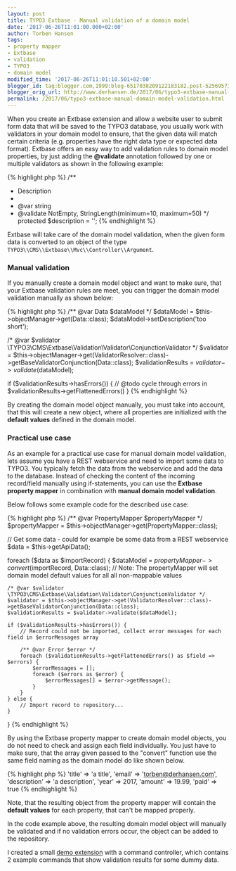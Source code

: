 ```yaml
---
layout: post
title: TYPO3 Extbase - Manual validation of a domain model
date: '2017-06-26T11:01:00.000+02:00'
author: Torben Hansen
tags:
- property mapper
- Extbase
- validation
- TYPO3
- domain model
modified_time: '2017-06-26T11:01:10.501+02:00'
blogger_id: tag:blogger.com,1999:blog-6517038209122183182.post-5256957343753052897
blogger_orig_url: http://www.derhansen.de/2017/06/typo3-extbase-manual-domain-model-validation.html
permalink: /2017/06/typo3-extbase-manual-domain-model-validation.html
---
```


When you create an Extbase extension and allow a website user to submit form data that will be saved to the TYPO3
database, you usually work with validators in your domain model to ensure, that the given data will match certain
criteria (e.g. properties have the right data type or expected data format). Extbase offers an easy way to add
validation rules to domain model properties, by just adding the **@validate** annotation followed by one or multiple
validators as shown in the following example:

{% highlight php %}
/**
 * Description
 *
 * @var string
 * @validate NotEmpty, StringLength(minimum=10, maximum=50)
 */
protected $description = '';
{% endhighlight %}

Extbase will take care of the domain model validation, when the given form data is converted to an object of the type
`TYPO3\\CMS\\Extbase\\Mvc\\Controller\\Argument`.

### Manual validation

If you manually create a domain model object and want to make sure, that your Extbase validation rules are meet, you can
trigger the domain model validation manually as shown below:

{% highlight php %}
/** @var Data $dataModel */
$dataModel = $this->objectManager->get(Data::class);
$dataModel->setDescription('too short');

/* @var $validator \TYPO3\CMS\Extbase\Validation\Validator\ConjunctionValidator */
$validator = $this->objectManager->get(ValidatorResolver::class)->getBaseValidatorConjunction(Data::class);
$validationResults = $validator->validate($dataModel);

if ($validationResults->hasErrors()) {
    // @todo cycle through errors in $validationResults->getFlattenedErrors()
}
{% endhighlight %}

By creating the domain model object manually, you must take into account, that this will create a new object, where all
properties are initialized with the **default values** defined in the domain model.

### Practical use case

As an example for a practical use case for manual domain model validation, lets assume you have a REST webservice and
need to import some data to TYPO3. You typically fetch the data from the webservice and add the data to the database.
Instead of checking the content of the incoming record/field manually using if-statements, you can use the **Extbase
property mapper** in combination with **manual domain model validation**.

Below follows some example code for the described use case:

{% highlight php %}
/** @var PropertyMapper $propertyMapper */
$propertyMapper = $this->objectManager->get(PropertyMapper::class);

// Get some data - could for example be some data from a REST webservice
$data = $this->getApiData();

foreach ($data as $importRecord) {
    $dataModel = $propertyMapper->convert($importRecord, Data::class);
    // Note: The propertyMapper will set domain model default values for all all non-mappable values

    /* @var $validator \TYPO3\CMS\Extbase\Validation\Validator\ConjunctionValidator */
    $validator = $this->objectManager->get(ValidatorResolver::class)->getBaseValidatorConjunction(Data::class);
    $validationResults = $validator->validate($dataModel);

    if ($validationResults->hasErrors()) {
        // Record could not be imported, collect error messages for each field in $errorMessages array

        /** @var Error $error */
        foreach ($validationResults->getFlattenedErrors() as $field => $errors) {
            $errorMessages = [];
            foreach ($errors as $error) {
                $errorMessages[] = $error->getMessage();
            }
        }
    } else {
        // Import record to repository...
    }
}
{% endhighlight %}

By using the Extbase property mapper to create domain model objects, you do not need to check and assign each field
individually. You just have to make sure, that the array given passed to the "convert" function use the same field
naming as the domain model do like shown below.

{% highlight php %}
'title' => 'a title',
'email' => 'torben@derhansen.com',
'description' => 'a description',
'year' => 2017,
'amount' => 19.99,
'paid' => true
{% endhighlight %}

Note, that the resulting object from the property mapper will contain the **default values** for each property, that
can't be mapped properly.

In the code example above, the resulting domain model object will manually be validated and if no validation errors
occur, the object can be added to the repository.

I created a small [demo extension](https://github.com/derhansen/manual_domainvalidation) with a command controller,
which contains 2 example commands that show validation results for some dummy data.